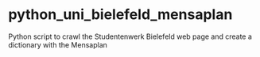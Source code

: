 # python_uni_bielefeld_mensaplan
Python script to crawl the Studentenwerk Bielefeld web page and create a dictionary with the Mensaplan
